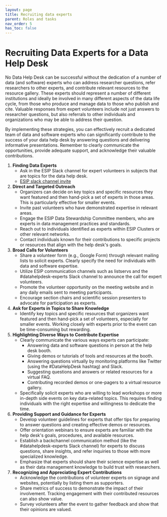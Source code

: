 ```yaml
---
layout: page
title: Recruiting data experts
parent: Roles and tasks
nav_order: 5
has_toc: false
---
```


# Recruiting Data Experts for a Data Help Desk

No Data Help Desk can be successful without the dedication of a number of data
(and software) experts who can address researcher questions, refer researchers
to other experts, and contribute relevant resources to the resource gallery.
These experts should represent a number of different institutions and ideally be
involved in many different aspects of the data life cycle, from those who
produce and manage data to those who publish and cite. Valuable responses from
expert volunteers include not just answers to researcher questions, but also
referrals to other individuals and organizations who may be able to address
their question.

By implementing these strategies, you can effectively recruit a dedicated team
of data and software experts who can significantly contribute to the success of
your data help desk by answering questions and delivering informative
presentations. Remember to clearly communicate the opportunities, provide
adequate support, and acknowledge their valuable contributions.

<!-- prettier-ignore -->
1. **Finding Data Experts**
    - Ask in the ESIP Slack channel for expert volunteers in subjects that are topics for the data help desk.
    - [ESIP slack channel invite](https://esip-all.slack.com/join/shared_invite/zt-2k167dnsl-l49BDbzgd0vRdP1_PpIUcg#/shared-invite/email)
1. **Direct and Targeted Outreach**
    -   Organizers can decide on key topics and specific resources they want
        featured and then hand-pick a set of experts in those areas. This is
        particularly effective for smaller events.
    -   Invite past volunteers who have demonstrated expertise in relevant areas.
    -   Engage the ESIP Data Stewardship Committee members, who are experts in data
        management practices and standards.
    -   Reach out to individuals identified as experts within ESIP Clusters or other
        relevant networks.
    -   Contact individuals known for their contributions to specific projects or
        resources that align with the help desk's goals.
1. **Broad Calls for Volunteers**
    -   Share a volunteer form (e.g., Google Form) through relevant mailing lists to
        solicit experts. Clearly specify the need for individuals with data and
        software expertise.
    -   Utilize ESIP communication channels such as listservs and the
        #datahelpdesk-experts Slack channel to announce the call for expert
        volunteers.
    -   Promote the volunteer opportunity on the meeting website and in any daily
        emails sent to meeting participants.
    -   Encourage section chairs and scientific session presenters to advocate for
        participation as experts.
1. **Ask for Experts in Topics to Share Knowledge**
    - Identify key topics and specific resources that organizers want featured
      and then hand-pick a set of volunteers, especially for smaller events.
      Working closely with experts prior to the event can be time-consuming but
      rewarding.
1. **Highlighting Diverse Ways to Contribute Expertise**
    -   Clearly communicate the various ways experts can participate:
        -   Answering data and software questions in person at the help desk booth.
        -   Giving demos or tutorials of tools and resources at the booth.
        -   Answering questions virtually by monitoring platforms like Twitter
            (using the #DataHelpDesk hashtag) and Slack.
        -   Suggesting questions and answers or related resources for a virtual FAQ.
        -   Contributing recorded demos or one-pagers to a virtual resource gallery.
    -   Specifically solicit experts who are willing to lead workshops or more
        in-depth side events on key data-related topics. This requires finding
        individuals with the right expertise and willingness to dedicate the time.
1. **Providing Support and Guidance for Experts**
    -   Develop volunteer guidelines for experts that offer tips for preparing to
        answer questions and creating effective demos or resources.
    -   Offer orientation webinars to ensure experts are familiar with the help
        desk's goals, procedures, and available resources.
    -   Establish a backchannel communication method (like the #datahelpdesk-experts
        Slack channel) for experts to discuss questions, share insights, and refer
        inquiries to those with more specialized knowledge.
    -   Emphasize that experts should share their science expertise as well as their
        data management knowledge to build trust with researchers.
1. **Recognizing and Appreciating Expert Contributions**
    -   Acknowledge the contributions of volunteer experts on signage and websites,
        potentially by listing them as supporters.
    -   Share metrics of success to demonstrate the impact of their involvement.
        Tracking engagement with their contributed resources can also show value.
    -   Survey volunteers after the event to gather feedback and show that their
        opinions are valued.
